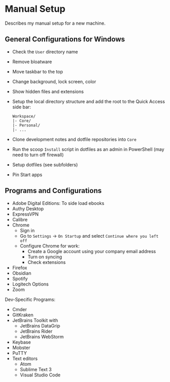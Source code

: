 <!--lint disable list-item-indent-->

# Manual Setup

Describes my manual setup for a new machine.

## General Configurations for Windows

- Check the `User` directory name
- Remove bloatware
- Move taskbar to the top
- Change background, lock screen, color
- Show hidden files and extensions
- Setup the local directory structure and add the root to the Quick Access side bar:

    ```text
    Workspace/
    |- Core/
    |- Personal/
    |- ...
    ```

- Clone development notes and dotfile repositories into `Core`
- Run the scoop `Install` script in dotfiles as an admin in PowerShell (may need to turn off firewall)
- Setup dotfiles (see subfolders)
- Pin Start apps

## Programs and Configurations

- Adobe Digital Editions: To side load ebooks
- Authy Desktop
- ExpressVPN
- Calibre
- Chrome
  - Sign in
  - Go to `Settings` -> `On Startup` and select `Continue where you left off`
  - Configure Chrome for work:
    - Create a Google account using your company email address
    - Turn on syncing
    - Check extensions
- Firefox
- Obsidian
- Spotify
- Logitech Options
- Zoom

Dev-Specific Programs:

- Cmder
- GitKraken
- JetBrains Toolkit with
  - JetBrains DataGrip
  - JetBrains Rider
  - JetBrains WebStorm
- Keybase
- Mobster
- PuTTY
- Text editors
  - Atom
  - Sublime Text 3
  - Visual Studio Code
